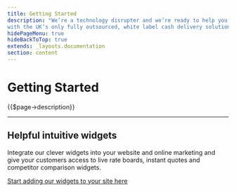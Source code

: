 ```yaml
---
title: Getting Started
description: "We’re a technology disrupter and we’re ready to help you get your share of the £50bn travel cash market 
with the UK’s only fully outsourced, white label cash delivery solution."
hidePageMenu: true
hideBackToTop: true
extends: _layouts.documentation
section: content
---
```

# Getting Started
{{$page->description}}

<hr class="divider" />

## Helpful intuitive widgets

Integrate our clever widgets into your website and online marketing and give your customers access to live rate boards, instant quotes and competitor comparison widgets.

[Start adding our widgets to your site here](/docs/installing-our-widgets)


